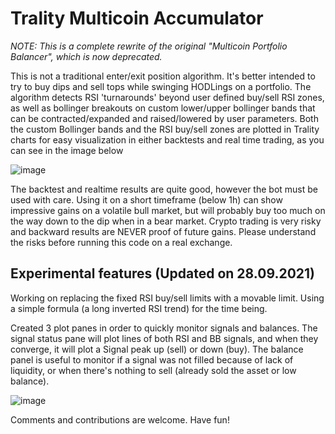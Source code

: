 # Trality Multicoin Accumulator

*NOTE: This is a complete rewrite of the original "Multicoin Portfolio Balancer", which is now deprecated.*

This is not a traditional enter/exit position algorithm. It's better intended to try to buy dips and sell tops while swinging HODLings on a portfolio.
The algorithm detects RSI 'turnarounds' beyond user defined buy/sell RSI zones, as well as bollinger breakouts on custom lower/upper bollinger bands that can be contracted/expanded and raised/lowered by user parameters. Both the custom Bollinger bands and the RSI buy/sell zones are plotted in Trality charts for easy visualization in either backtests and real time trading, as you can see in the image below


![image](https://user-images.githubusercontent.com/80478409/134986298-5b2623d9-1e79-4a7d-b4a8-18d819177cbb.png)

The backtest and realtime results are quite good, however the bot must be used with care. Using it on a short timeframe (below 1h) can show impressive gains on a volatile bull market, but will probably buy too much on the way down to the dip when in a bear market. Crypto trading is very risky and backward results are NEVER proof of future gains. Please understand the risks before running this code on a real exchange.

## Experimental features (Updated on 28.09.2021)

Working on replacing the fixed RSI buy/sell limits with a movable limit. Using a simple formula (a long inverted RSI trend) for the time being.

Created 3 plot panes in order to quickly monitor signals and balances. The signal status pane will plot lines of both RSI and BB signals, and when they converge, it will plot a Signal peak up (sell) or down (buy). 
The balance panel is useful to monitor if a signal was not filled because of lack of liquidity, or when there's nothing to sell (already sold the asset or low balance).

![image](https://user-images.githubusercontent.com/80478409/135135564-de4a3289-ca26-48e2-bd83-8d305aca99c9.png)


Comments and contributions are welcome. Have fun!
